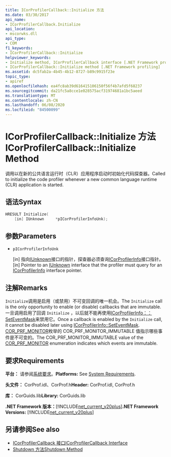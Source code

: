```yaml
---
title: ICorProfilerCallback::Initialize 方法
ms.date: 03/30/2017
api_name:
- ICorProfilerCallback.Initialize
api_location:
- mscorwks.dll
api_type:
- COM
f1_keywords:
- ICorProfilerCallback::Initialize
helpviewer_keywords:
- Initialize method, ICorProfilerCallback interface [.NET Framework profiling]
- ICorProfilerCallback::Initialize method [.NET Framework profiling]
ms.assetid: dc5fab2a-4b45-4b12-8727-b89c9915f23e
topic_type:
- apiref
ms.openlocfilehash: ea4fc8ab39d616415106150f56f4b7afd5f68237
ms.sourcegitcommit: da21fc5a8cce1e028575acf31974681a1bc5aeed
ms.translationtype: MT
ms.contentlocale: zh-CN
ms.lasthandoff: 06/08/2020
ms.locfileid: "84500099"
---
```

# <a name="icorprofilercallbackinitialize-method"></a><span data-ttu-id="3b55d-102">ICorProfilerCallback::Initialize 方法</span><span class="sxs-lookup"><span data-stu-id="3b55d-102">ICorProfilerCallback::Initialize Method</span></span>
<span data-ttu-id="3b55d-103">调用以在新的公共语言运行时（CLR）应用程序启动时初始化代码探查器。</span><span class="sxs-lookup"><span data-stu-id="3b55d-103">Called to initialize the code profiler whenever a new common language runtime (CLR) application is started.</span></span>  
  
## <a name="syntax"></a><span data-ttu-id="3b55d-104">语法</span><span class="sxs-lookup"><span data-stu-id="3b55d-104">Syntax</span></span>  
  
```cpp  
HRESULT Initialize(  
    [in] IUnknown     *pICorProfilerInfoUnk);  
```  
  
## <a name="parameters"></a><span data-ttu-id="3b55d-105">参数</span><span class="sxs-lookup"><span data-stu-id="3b55d-105">Parameters</span></span>

- `pICorProfilerInfoUnk`

  <span data-ttu-id="3b55d-106">\[in] 指向[IUnknown](/cpp/atl/iunknown)接口的指针，探查器必须查询[ICorProfilerInfo](icorprofilerinfo-interface.md)接口指针。</span><span class="sxs-lookup"><span data-stu-id="3b55d-106">\[in] Pointer to an [IUnknown](/cpp/atl/iunknown) interface that the profiler must query for an [ICorProfilerInfo](icorprofilerinfo-interface.md) interface pointer.</span></span>  

## <a name="remarks"></a><span data-ttu-id="3b55d-107">注解</span><span class="sxs-lookup"><span data-stu-id="3b55d-107">Remarks</span></span>  
 <span data-ttu-id="3b55d-108">`Initialize`调用是启用（或禁用）不可变回调的唯一机会。</span><span class="sxs-lookup"><span data-stu-id="3b55d-108">The `Initialize` call is the only opportunity to enable (or disable) callbacks that are immutable.</span></span> <span data-ttu-id="3b55d-109">一旦调用启用了回调 `Initialize` ，以后就不能再使用[ICorProfilerInfo：： SetEventMask](icorprofilerinfo-seteventmask-method.md)来禁用它。</span><span class="sxs-lookup"><span data-stu-id="3b55d-109">Once a callback is enabled by the `Initialize` call, it cannot be disabled later using [ICorProfilerInfo::SetEventMask](icorprofilerinfo-seteventmask-method.md).</span></span> <span data-ttu-id="3b55d-110">[COR_PRF_MONITOR](cor-prf-monitor-enumeration.md)枚举的 COR_PRF_MONITOR_IMMUTABLE 值指示哪些事件是不可变的。</span><span class="sxs-lookup"><span data-stu-id="3b55d-110">The COR_PRF_MONITOR_IMMUTABLE value of the [COR_PRF_MONITOR](cor-prf-monitor-enumeration.md) enumeration indicates which events are immutable.</span></span>  
  
## <a name="requirements"></a><span data-ttu-id="3b55d-111">要求</span><span class="sxs-lookup"><span data-stu-id="3b55d-111">Requirements</span></span>  
 <span data-ttu-id="3b55d-112">**平台：** 请参阅[系统要求](../../get-started/system-requirements.md)。</span><span class="sxs-lookup"><span data-stu-id="3b55d-112">**Platforms:** See [System Requirements](../../get-started/system-requirements.md).</span></span>  
  
 <span data-ttu-id="3b55d-113">**头文件：** CorProf.idl、CorProf.h</span><span class="sxs-lookup"><span data-stu-id="3b55d-113">**Header:** CorProf.idl, CorProf.h</span></span>  
  
 <span data-ttu-id="3b55d-114">**库：** CorGuids.lib</span><span class="sxs-lookup"><span data-stu-id="3b55d-114">**Library:** CorGuids.lib</span></span>  
  
 <span data-ttu-id="3b55d-115">**.NET Framework 版本：**[!INCLUDE[net_current_v20plus](../../../../includes/net-current-v20plus-md.md)]</span><span class="sxs-lookup"><span data-stu-id="3b55d-115">**.NET Framework Versions:** [!INCLUDE[net_current_v20plus](../../../../includes/net-current-v20plus-md.md)]</span></span>  
  
## <a name="see-also"></a><span data-ttu-id="3b55d-116">另请参阅</span><span class="sxs-lookup"><span data-stu-id="3b55d-116">See also</span></span>

- [<span data-ttu-id="3b55d-117">ICorProfilerCallback 接口</span><span class="sxs-lookup"><span data-stu-id="3b55d-117">ICorProfilerCallback Interface</span></span>](icorprofilercallback-interface.md)
- [<span data-ttu-id="3b55d-118">Shutdown 方法</span><span class="sxs-lookup"><span data-stu-id="3b55d-118">Shutdown Method</span></span>](icorprofilercallback-shutdown-method.md)
